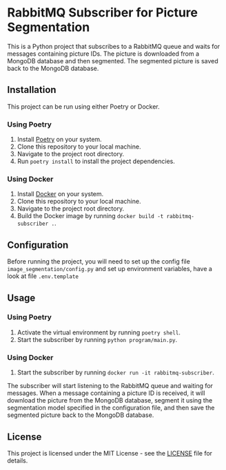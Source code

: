 # RabbitMQ Subscriber for Picture Segmentation

This is a Python project that subscribes to a RabbitMQ queue and waits for messages containing picture IDs. The picture is downloaded from a MongoDB database and then segmented. The segmented picture is saved back to the MongoDB database.

## Installation

This project can be run using either Poetry or Docker. 

### Using Poetry

1. Install [Poetry](https://python-poetry.org/docs/#installation) on your system.
2. Clone this repository to your local machine.
3. Navigate to the project root directory.
4. Run `poetry install` to install the project dependencies.

### Using Docker

1. Install [Docker](https://docs.docker.com/get-docker/) on your system.
2. Clone this repository to your local machine.
3. Navigate to the project root directory.
4. Build the Docker image by running `docker build -t rabbitmq-subscriber .`.

## Configuration

Before running the project, you will need to set up the config file `image_segmentation/config.py` and set up environment variables, have a look at file `.env.template`


## Usage

### Using Poetry

1. Activate the virtual environment by running `poetry shell`.
2. Start the subscriber by running `python program/main.py`.

### Using Docker

1. Start the subscriber by running `docker run -it rabbitmq-subscriber`.

The subscriber will start listening to the RabbitMQ queue and waiting for messages. When a message containing a picture ID is received, it will download the picture from the MongoDB database, segment it using the segmentation model specified in the configuration file, and then save the segmented picture back to the MongoDB database.

## License

This project is licensed under the MIT License - see the [LICENSE](LICENSE) file for details.
